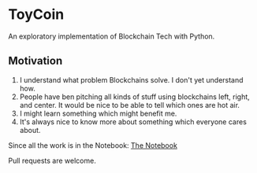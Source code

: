 ToyCoin
========

An exploratory implementation of Blockchain Tech with Python.


Motivation
----------

1. I understand what problem Blockchains solve. I don't yet understand how.
2. People have ben pitching all kinds of stuff using blockchains left, right, and center. It would be nice to be able to tell which ones are hot air.
3. I might learn something which might benefit me.
4. It's always nice to know more about something which everyone cares about.

Since all the work is in the Notebook: [The Notebook](ToyCoin.ipynb)

Pull requests are welcome.
